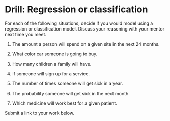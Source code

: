 # Drill: Regression or classification
For each of the following situations, decide if you would model using a regression or classification model. Discuss your reasoning with your mentor next time you meet.

1. The amount a person will spend on a given site in the next 24 months.

2. What color car someone is going to buy.

3. How many children a family will have.

4. If someone will sign up for a service.

5. The number of times someone will get sick in a year.

6. The probability someone will get sick in the next month.

7. Which medicine will work best for a given patient.

Submit a link to your work below.
